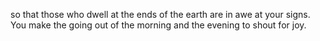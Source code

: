 so that those who dwell at the ends of the earth are in awe at your signs. You make the going out of the morning and the evening to shout for joy.
